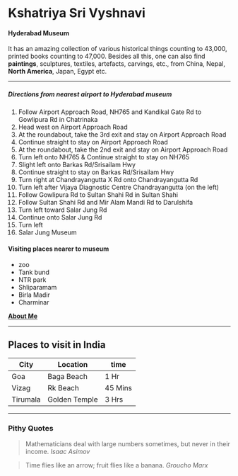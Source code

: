 # Kshatriya Sri Vyshnavi
#### Hyderabad Museum
 It has an amazing collection of various historical things counting to 43,000, printed books counting to 47,000. Besides all this, one can also find **paintings**, sculptures, textiles, artefacts, carvings, etc., from China, Nepal, **North America**, Japan, Egypt etc.
 
----------------------------------------------------------------------------------------------------

##### Directions from nearest airport to Hyderabad museum

1. Follow Airport Approach Road, NH765 and Kandikal Gate Rd to Gowlipura Rd in Chatrinaka
2. Head west on Airport Approach Road
3. At the roundabout, take the 3rd exit and stay on Airport Approach Road
4. Continue straight to stay on Airport Approach Road
5. At the roundabout, take the 2nd exit and stay on Airport Approach Road
6. Turn left onto NH765 & Continue straight to stay on NH765 
7. Slight left onto Barkas Rd/Srisailam Hwy
8. Continue straight to stay on Barkas Rd/Srisailam Hwy
9. Turn right at Chandrayangutta X Rd onto Chandrayangutta Rd
10. Turn left after Vijaya Diagnostic Centre Chandrayangutta (on the left)
11. Follow Gowlipura Rd to Sultan Shahi Rd in Sultan Shahi
12. Follow Sultan Shahi Rd and Mir Alam Mandi Rd to Darulshifa
13. Turn left toward Salar Jung Rd
14. Continue onto Salar Jung Rd
15. Turn left
16. Salar Jung Museum

#### Visiting places nearer to museum

* zoo
* Tank bund
* NTR park
* Shliparamam
* Birla Madir
* Charminar

**[About Me](AboutMe.md)**

------------------------------------------------------------------------------

## Places to visit in India

| City     | Location       | time    |
|----------|----------------|---------|
| Goa      | Baga Beach     | 1 Hr    |
| Vizag    | Rk Beach       | 45 Mins |
| Tirumala | Golden Temple  | 3 Hrs   |

-----------------------------------------------------------------------------

### Pithy Quotes

> Mathematicians deal with large numbers sometimes, but never in their income. *Isaac Asimov*

> Time flies like an arrow; fruit flies like a banana.  *Groucho Marx*